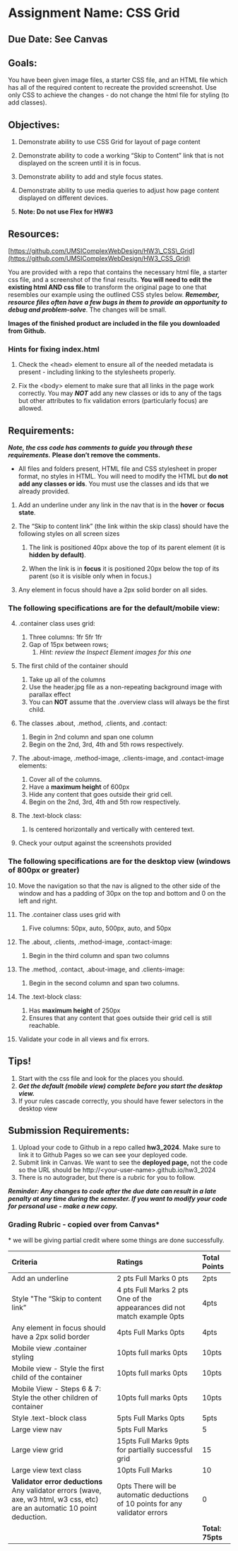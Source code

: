 # Assignment Name: CSS Grid 

## Due Date: See Canvas

## Goals: 

You have been given image files, a starter CSS file, and an HTML file which has all of the required content to recreate the provided screenshot. Use only CSS to achieve the changes \- do not change the html file for styling (to add classes).

## Objectives: 

1. Demonstrate ability to use CSS Grid for layout of page content

2. Demonstrate ability to code a working “Skip to Content” link that is not displayed on the screen until it is in focus.

3. Demonstrate ability to add and style focus states.

4. Demonstrate ability to use media queries to adjust how page content displayed on different devices.

5. **Note: Do not use Flex for HW\#3**

## Resources:

[https://github.com/UMSIComplexWebDesign/HW3\_CSS\_Grid](https://github.com/UMSIComplexWebDesign/HW3_CSS_Grid)

You are provided with a repo that contains the necessary html file, a starter css file,  and a screenshot of the final results.  **You will need to edit the existing html AND css file** to transform the original page to one that resembles our example using the outlined CSS styles below.  ***Remember, resource files often have a few bugs in them to provide an opportunity to debug and problem-solve***.  The changes will be small.

**Images of the finished product are included in the file you downloaded from Github.**

### Hints for fixing index.html

1. Check the \<head\> element to ensure all of the needed metadata is present \-  including linking to the stylesheets properly. 

2. Fix the \<body\> element to make sure that all links in the page work correctly.  You may ***NOT*** add any new classes or ids to any of the tags but other attributes to fix validation errors (particularly focus) are allowed.							

## Requirements:

***Note, the css code has comments to guide you through these requirements.*** **Please don’t remove the comments.**

* All files and folders present, HTML file and CSS stylesheet in proper format, no styles in HTML. You will need to modify the HTML but  **do not add any classes or ids**.  You must use the classes and ids that we already provided.

1. Add an underline under any link in the nav that is in the **hover** or **focus state**.

2. The “Skip to content link” (the link within the skip class) should have the following styles on all screen sizes

   1. The link is positioned 40px above the top of its parent element (it is **hidden by default)**.

   2. When the link is in **focus** it is positioned 20px below the top of its parent (so it is visible only when in focus.)

3. Any element in focus should have a 2px solid border on all sides.

### **The following specifications are for the default/mobile view:**

4. .container class uses grid:  
   1. Three columns: 1fr 5fr 1fr  
   2. Gap of 15px between rows;  
      1. *Hint: review the Inspect Element images for this one*

      

5. The first child of the container should  
   1. Take up  all of the columns  
   2. Use the header.jpg file as a non-repeating background image with parallax effect  
   3. You can **NOT** assume that the .overview class will always be the first child.


6. The classes .about, .method, .clients, and .contact:  
   1. Begin in 2nd column and span one column  
   2. Begin on the 2nd, 3rd, 4th and 5th rows respectively.

7. The .about-image, .method-image, .clients-image,   and .contact-image elements:  
   1. Cover all of the columns.  
   2. Have a **maximum height** of 600px  
   3. Hide any content that goes outside their grid cell.   
   4. Begin on the 2nd, 3rd, 4th and 5th row respectively.

8. The .text-block class:  
   1. Is centered horizontally and vertically with centered text.  
9. Check your output against the screenshots provided 

### **The following specifications are for the desktop view (windows of 800px or greater)**

10. Move the navigation so that the nav is aligned to the other side of the window and has a padding of 30px on the top and bottom and 0 on the left and right.

11. The .container class uses grid with  
    1. Five columns: 50px, auto, 500px, auto, and  50px

12. The .about, .clients, .method-image, .contact-image:  
    1. Begin in the third column and span two columns

13. The .method, .contact, .about-image, and .clients-image:  
    1. Begin in the second column and span two columns.

14. The .text-block class:  
    1. Has  **maximum height** of  250px  
    2. Ensures that  any content that goes outside their grid cell is still reachable. 

15. Validate your code in all views and fix errors.

## Tips\!

1. Start with the css file and look for the places you should.  
2. ***Get the default (mobile view) complete before you start the desktop view.***  
3. If your rules cascade correctly, you should have fewer selectors in the desktop view

## Submission Requirements:

1. Upload your code to Github in a repo called **hw3\_2024**.  Make sure to link it to Github Pages so we can see your deployed code.  
2. Submit link in Canvas.  We want to see the **deployed page,** not the code so the URL should be http://\<your-user-name\>.github.io/hw3\_2024  
3. There is no autograder, but there is a rubric for you to follow.

***Reminder: Any changes to code after the due date can result in a late penalty at any time during the semester.  If you want to modify your code for personal use \- make a new copy.***

### **Grading Rubric \- copied over from Canvas\***

\* we will be giving partial credit where some things are done successfully. 

| Criteria | Ratings | Total Points |
| :---- | :---- | :---- |
| Add an underline | 2 pts Full Marks 0 pts  | 2pts |
| Style "The “Skip to content link” | 4 pts Full Marks 2 pts One of the appearances did not match example 0pts | 4pts |
| Any element in focus should have a 2px solid border | 4pts Full Marks 0pts | 4pts |
| Mobile view .container styling | 10pts full marks 0pts | 10pts |
| Mobile view \- Style the first child of the container | 10pts full marks 0pts | 10pts |
| Mobile View \- Steps 6 & 7: Style the other children of container | 10pts full marks 0pts | 10pts |
| Style .text-block class | 5pts Full Marks 0pts | 5pts |
| Large view nav | 5pts Full Marks | 5 |
| Large view grid | 15pts Full Marks 9pts for partially successful grid | 15 |
| Large view text class | 10pts Full Marks | 10 |
| **Validator error deductions** Any validator errors (wave, axe, w3 html, w3 css, etc) are an automatic 10 point deduction.  | 0pts There will be automatic deductions of 10 points for any validator errors | 0 |
|  |  | **Total: 75pts** |

